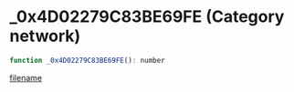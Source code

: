 # _0x4D02279C83BE69FE (Category network)

```js
function _0x4D02279C83BE69FE(): number
```

[filename](_0x4D02279C83BE69FE_m.md ':include')